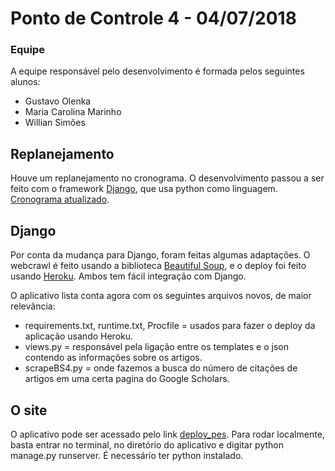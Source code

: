 # Ponto de Controle 4 - 04/07/2018

### Equipe

A equipe responsável pelo desenvolvimento é formada pelos seguintes alunos:
- Gustavo Olenka
- Maria Carolina Marinho
- Willian Simões

## Replanejamento
Houve um replanejamento no cronograma. O desenvolvimento passou a ser feito com o framework [Django](https://www.djangoproject.com), que usa python como linguagem.
[Cronograma atualizado](https://docs.google.com/spreadsheets/d/1kH1tavMgmxV3_RoG5Pk3cWTGzGf5C3rF6pZLdxmP7QY/edit#gid=1115838130).

## Django
Por conta da mudança para Django, foram feitas algumas adaptações. O webcrawl é feito usando a biblioteca [Beautiful Soup](https://www.crummy.com/software/BeautifulSoup/bs4/doc/), e o deploy foi feito usando [Heroku](http://heroku.com). 
Ambos tem fácil integração com Django.

O aplicativo lista conta agora com os seguintes arquivos novos, de maior relevância:

- requirements.txt, runtime.txt, Procfile = usados para fazer o deploy da aplicação usando Heroku.
- views.py = responsável pela ligação entre os templates e o json contendo as informações sobre os artigos.
- scrapeBS4.py = onde fazemos a busca do número de citações de artigos em uma certa pagina do Google Scholars.

## O site
O aplicativo pode ser acessado pelo link [deploy_pes](https://deploypes.herokuapp.com).
Para rodar localmente, basta entrar no terminal, no diretório do aplicativo e digitar python manage.py runserver. É necessário ter python instalado.

 





